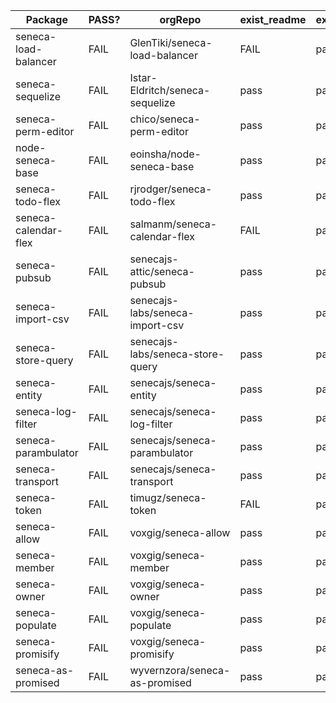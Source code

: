 Package|PASS?|orgRepo|exist_readme|exist_pkgjson|exist_license|content_readme|content_pkgjson
---|---|---|---|---|---|---|---
seneca-load-balancer|FAIL|GlenTiki/seneca-load-balancer|FAIL|pass|pass|FAIL|pass
seneca-sequelize|FAIL|Istar-Eldritch/seneca-sequelize|pass|pass|pass|FAIL|pass
seneca-perm-editor|FAIL|chico/seneca-perm-editor|pass|pass|FAIL|FAIL|pass
node-seneca-base|FAIL|eoinsha/node-seneca-base|pass|pass|FAIL|FAIL|pass
seneca-todo-flex|FAIL|rjrodger/seneca-todo-flex|pass|pass|pass|FAIL|pass
seneca-calendar-flex|FAIL|salmanm/seneca-calendar-flex|FAIL|pass|pass|FAIL|pass
seneca-pubsub|FAIL|senecajs-attic/seneca-pubsub|pass|pass|pass|FAIL|pass
seneca-import-csv|FAIL|senecajs-labs/seneca-import-csv|pass|pass|pass|FAIL|pass
seneca-store-query|FAIL|senecajs-labs/seneca-store-query|pass|pass|pass|FAIL|pass
seneca-entity|FAIL|senecajs/seneca-entity|pass|pass|pass|FAIL|pass
seneca-log-filter|FAIL|senecajs/seneca-log-filter|pass|pass|pass|FAIL|pass
seneca-parambulator|FAIL|senecajs/seneca-parambulator|pass|pass|pass|FAIL|pass
seneca-transport|FAIL|senecajs/seneca-transport|pass|pass|pass|FAIL|pass
seneca-token|FAIL|timugz/seneca-token|FAIL|pass|pass|FAIL|pass
seneca-allow|FAIL|voxgig/seneca-allow|pass|pass|pass|FAIL|pass
seneca-member|FAIL|voxgig/seneca-member|pass|pass|pass|FAIL|pass
seneca-owner|FAIL|voxgig/seneca-owner|pass|pass|pass|FAIL|pass
seneca-populate|FAIL|voxgig/seneca-populate|pass|pass|pass|FAIL|pass
seneca-promisify|FAIL|voxgig/seneca-promisify|pass|pass|pass|FAIL|pass
seneca-as-promised|FAIL|wyvernzora/seneca-as-promised|pass|pass|pass|FAIL|pass